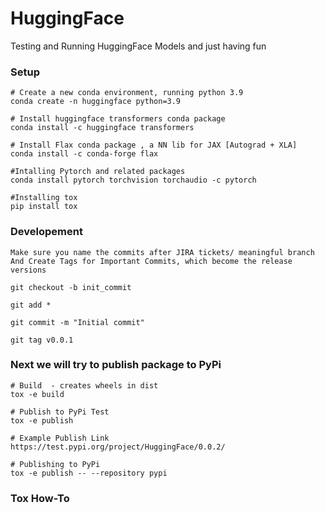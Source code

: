 # HuggingFace
Testing and Running HuggingFace Models and just having fun


### Setup


	# Create a new conda environment, running python 3.9
	conda create -n huggingface python=3.9

	# Install huggingface transformers conda package
	conda install -c huggingface transformers

	# Install Flax conda package , a NN lib for JAX [Autograd + XLA]
	conda install -c conda-forge flax

	#Intalling Pytorch and related packages
	conda install pytorch torchvision torchaudio -c pytorch

	#Installing tox
	pip install tox


### Developement

	Make sure you name the commits after JIRA tickets/ meaningful branch
	And Create Tags for Important Commits, which become the release versions

	git checkout -b init_commit

	git add *

	git commit -m "Initial commit"

	git tag v0.0.1


### Next we will try to publish package to PyPi

	# Build  - creates wheels in dist
	tox -e build

	# Publish to PyPi Test
	tox -e publish

	# Example Publish Link
	https://test.pypi.org/project/HuggingFace/0.0.2/

	# Publishing to PyPi
	tox -e publish -- --repository pypi

### Tox How-To
